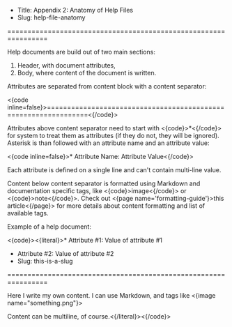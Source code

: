 * Title: Appendix 2: Anatomy of Help Files
* Slug: help-file-anatomy

================================================================

Help documents are build out of two main sections:

1. Header, with document attributes,
2. Body, where content of the document is written.

Attributes are separated from content block with a content separator:

<{code inline=false}>================================================================<{/code}>

Attributes above content separator need to start with <{code}>*<{/code}> for system to treat them as attributes (if they do not, they will be ignored). Asterisk is than followed with an attribute name and an attribute value:

<{code inline=false}>* Attribute Name: Attribute Value<{/code}>

Each attribute is defined on a single line and can't contain multi-line value.

Content below content separator is formatted using Markdown and documentation specific tags, like <{code}>image<{/code}> or <{code}>note<{/code}>. Check out <{page name='formatting-guide'}>this article<{/page}> for more details about content formatting and list of available tags.

Example of a help document:

<{code}><{literal}>* Attribute #1: Value of attribute #1
* Attribute #2: Value of attribute #2
* Slug: this-is-a-slug

================================================================

Here I write my own content. I can use Markdown, and tags like <{image name="something.png"}>

Content can be multiline, of course.<{/literal}><{/code}>